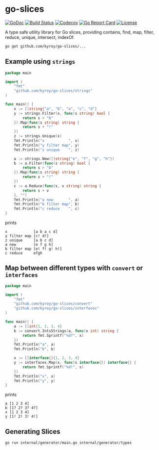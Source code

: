 # go-slices

[![GoDoc](https://godoc.org/github.com/kyroy/go-slices?status.svg)](https://godoc.org/github.com/kyroy/go-slices)
[![Build Status](https://travis-ci.org/kyroy/go-slices.svg?branch=master)](https://travis-ci.org/kyroy/go-slices)
[![Codecov](https://img.shields.io/codecov/c/github/kyroy/go-slices.svg)](https://codecov.io/gh/kyroy/go-slices)
[![Go Report Card](https://goreportcard.com/badge/github.com/kyroy/go-slices)](https://goreportcard.com/report/github.com/kyroy/go-slices)
[![License](https://img.shields.io/badge/License-Apache%202.0-blue.svg)](https://github.com/kyroy/go-slices/blob/master/LICENSE)

A type safe utility library for Go slices, providing contains, find, map, filter, reduce, unique, intersect, indexOf.

```bash
go get github.com/kyroy/go-slices/...
```

## Example using `strings`

```go
package main

import (
	"fmt"
	"github.com/kyroy/go-slices/strings"
)

func main() {
	x := []string{"a", "b", "a", "c", "d"}
	y := strings.Filter(x, func(s string) bool {
		return s > "b"
	}).Map(func(s string) string {
		return s + "!"
	})
	z := strings.Unique(x)
	fmt.Println("x           ", x)
	fmt.Println("y filter map", y)
	fmt.Println("z unique    ", z)

	a := strings.New([]string{"e", "f", "g", "h"})
	b := a.Filter(func(s string) bool {
		return s > "b"
	}).Map(func(s string) string {
		return s + "!"
	})
	c := a.Reduce(func(s, v string) string {
		return s + v
	}, "")
	fmt.Println("a new       ", a)
	fmt.Println("b filter map", b)
	fmt.Println("c reduce    ", c)
}
```
prints
```
x            [a b a c d]
y filter map [c! d!]
z unique     [a b c d]
a new        [e f g h]
b filter map [e! f! g! h!]
c reduce     efgh
```

## Map between different types with `convert` or `interfaces`

```go
package main

import (
	"fmt"
	"github.com/kyroy/go-slices/convert"
	"github.com/kyroy/go-slices/interfaces"
)

func main() {
	a := []int{1, 2, 3, 4}
	b := convert.IntsStrings(a, func(x int) string {
		return fmt.Sprintf("%d?", x)
	})
	fmt.Println("a", a)
	fmt.Println("b", b)

	x := []interface{}{1, 2, 3, 4}
	y := interfaces.Map(x, func(s interface{}) interface{} {
		return fmt.Sprintf("%d!", s)
	})
	fmt.Println("x", x)
	fmt.Println("y", y)
}
```
prints
```
a [1 2 3 4]
b [1? 2? 3? 4?]
x [1 2 3 4]
y [1! 2! 3! 4!]
```

## Generating Slices
```bash
go run internal/generator/main.go internal/generator/types
```
